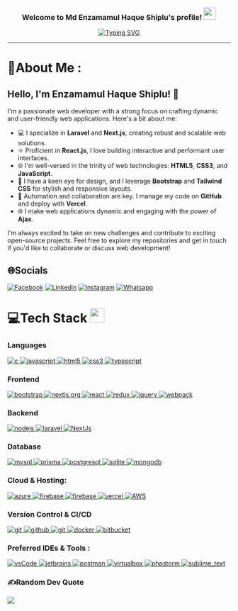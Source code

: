 <h3 align="center">
  Welcome to Md Enzamamul Haque Shiplu's profile!
  <img src="https://media.giphy.com/media/hvRJCLFzcasrR4ia7z/giphy.gif" width="28">
</h3>
<p align="center">
  <a href="https://git.io/typing-svg"><img src="https://readme-typing-svg.demolab.com?font=Caveat&weight=700&size=32&pause=1000&color=5F17F7&center=true&vCenter=true&random=false&width=700&lines=HI+IT'S+SHIPLU+%F0%9F%92%97%F0%9F%92%97%F0%9F%92%97;WELCOME+TO+MY+GITHUB+PROFILE+%F0%9F%92%97%F0%9F%92%97%F0%9F%92%97;I+AM+A+PROFESSIONAL+WEB+DEVELOPER+%F0%9F%92%97%F0%9F%92%97%F0%9F%92%97" alt="Typing SVG" /></a>
</p>

---
<div align="left">
  
# 💫About Me :
## Hello, I'm Enzamamul Haque Shiplu! 👋

I'm a passionate web developer with a strong focus on crafting dynamic and user-friendly web applications. Here's a bit about me:

- 💻 I specialize in **Laravel** and **Next.js**, creating robust and scalable web solutions.
- ⚛️ Proficient in **React.js**, I love building interactive and performant user interfaces.
- 🌐 I'm well-versed in the trinity of web technologies: **HTML5**, **CSS3**, and **JavaScript**.
- 🎨 I have a keen eye for design, and I leverage **Bootstrap** and **Tailwind CSS** for stylish and responsive layouts.
- 🤖 Automation and collaboration are key. I manage my code on **GitHub** and deploy with **Vercel**.
- 🌐 I make web applications dynamic and engaging with the power of **Ajax**.

I'm always excited to take on new challenges and contribute to exciting open-source projects. Feel free to explore my repositories and get in touch if you'd like to collaborate or discuss web development!



## 🌐Socials

[![Facebook](https://img.shields.io/badge/Facebook-1877F2?style=for-the-badge&logo=facebook&logoColor=white)](https://www.facebook.com/shiplujs) [![Linkedin](https://img.shields.io/badge/LinkedIn-0077B5?style=for-the-badge&logo=linkedin&logoColor=white)](https://www.linkedin.com/in/shiplu2111) [![Instagram](https://img.shields.io/badge/Instagram-E4405F?style=for-the-badge&logo=instagram&logoColor=white)](https://www.instagram.com/shiplu2111/) [![Whatsapp](https://img.shields.io/badge/whatsapp-4B7F1.svg?style=for-the-badge&logo=whatsapp&logoColor=white)](https://wa.me/+8801711002919)


# 💻Tech Stack <img src = "https://media2.giphy.com/media/QssGEmpkyEOhBCb7e1/giphy.gif?cid=ecf05e47a0n3gi1bfqntqmob8g9aid1oyj2wr3ds3mg700bl&rid=giphy.gif" width = 32px> 

<h3 align="left">Languages</h3>
<p align="left">
  <a href="#" target="_blank"> 
    <img src="https://img.shields.io/badge/php-%23777BB4.svg?style=for-the-badge&logo=php&logoColor=white"
      alt="c"/>
  </a>
 
  <a href="https://developer.mozilla.org/en-US/docs/Web/JavaScript" target="_blank"> 
    <img src="https://img.shields.io/badge/Javascript-F7DF1E.svg?style=for-the-badge&logo=javascript&logoColor=black"
      alt="javascript"/> 
  </a>
  <a href="https://www.w3.org/html/" target="_blank"> 
    <img src="https://img.shields.io/badge/html-E34F26.svg?style=for-the-badge&logo=html5&logoColor=white"
      alt="html5"/> 
  </a>
  <a href="https://www.w3schools.com/css/" target="_blank">
    <img src="https://img.shields.io/badge/css-1572B6.svg?style=for-the-badge&logo=css3&logoColor=white"
      alt="css3"/>
  </a>
  <a href="https://www.typescriptlang.org/" target="_blank"> 
    <img src="https://img.shields.io/badge/typescript-3178C6.svg?style=for-the-badge&logo=typescript&logoColor=white"
      alt="typescript"/>
  </a>
</p>

<h3 align="left">Frontend</h3>
<p align="left">
      <a href="https://getbootstrap.com" target="_blank">
    <img src="https://img.shields.io/badge/bootstrap-7952B3.svg?style=for-the-badge&logo=bootstrap&logoColor=white"
      alt="bootstrap"/>
  </a>
  <a href="https://nextjs.org/" target="_blank">
    <img src="https://img.shields.io/badge/Next-black?style=for-the-badge&logo=next.js&logoColor=white" alt="nextjs.org"/> 
  </a>
  <a href="https://reactjs.org/" target="_blank"> 
    <img src="https://img.shields.io/badge/reactjs-61DAFB.svg?style=for-the-badge&logo=react&logoColor=black"
      alt="react"/> 
  </a>
  <a href="https://redux.js.org" target="_blank"> 
    <img src="https://img.shields.io/badge/redux-764ABC.svg?style=for-the-badge&logo=redux&logoColor=white" alt="redux"/> 
  </a> 
  <a href="https://jquery.com/" target="_blank">
    <img src="https://img.shields.io/badge/jquery-0769AD.svg?style=for-the-badge&logo=jquery&logoColor=white" alt="jquery"/> 
  </a>
  <a href="https://webpack.js.org" target="_blank">
    <img src="https://img.shields.io/badge/tailwindcss-%2338B2AC.svg?style=for-the-badge&logo=tailwind-css&logoColor=white"
      alt="webpack"/>
  </a>
</p>

<h3 align="left">Backend</h3>
<p align="left">
  <a href="https://nodejs.org" target="_blank"> 
    <img src="https://img.shields.io/badge/node.js-339933.svg?style=for-the-badge&logo=nodedotjs&logoColor=white"
      alt="nodejs"/> 
  </a>
  <a href="https://laravel.com/" target="_blank"> 
    <img src="https://img.shields.io/badge/laravel-%23FF2D20.svg?style=for-the-badge&logo=laravel&logoColor=white"
      alt="laravel"/> 
  </a>
  <a href="https://nextjs.org/" target="_blank"> 
    <img src="https://img.shields.io/badge/Next-black?style=for-the-badge&logo=next.js&logoColor=white"
      alt="NextJs"/> 
  </a>
  
 
</p>

<h3 align="left">Database</h3>
<p align="left">
  <a href="https://www.mysql.com/" target="_blank"> 
    <img src="https://img.shields.io/badge/mysql-%2300f.svg?style=for-the-badge&logo=mysql&logoColor=white"
      alt="mysql"/>
  </a>
  <a href="https://www.prisma.io/" target="_blank"> 
    <img src="https://img.shields.io/badge/Prisma-3982CE?style=for-the-badge&logo=Prisma&logoColor=white"
      alt="prisma"/> 
  </a> 
  <a href="https://www.postgresql.org" target="_blank"> 
    <img src="https://img.shields.io/badge/postgreSQL-4169E1.svg?style=for-the-badge&logo=postgresql&logoColor=white"
      alt="postgresql"/> 
  </a>
  
  <a href="https://www.sqlite.org/" target="_blank"> 
    <img src="https://img.shields.io/badge/sqlite-003B57.svg?style=for-the-badge&logo=sqlite&logoColor=white"
      alt="sqlite"/> 
  </a>
  <a href="https://www.mongodb.com/" target="_blank"> 
    <img src="https://img.shields.io/badge/mongodb-47A248.svg?style=for-the-badge&logo=mongodb&logoColor=white"
      alt="mongodb"/> 
  </a> 
  
</p>

<h3 align="left">Cloud & Hosting:</h3>
<p align="left">
  <a href="https://azure.microsoft.com/en-in/" target="_blank">
    <img  src="https://img.shields.io/badge/Azure-0078D4?style=for-the-badge&logo=microsoftazure&logoColor=white" alt="azure"/> 
  </a>
  <a href="https://firebase.google.com/" target="_blank">
    <img src="https://img.shields.io/badge/firebase-FFCA28.svg?style=for-the-badge&logo=firebase&logoColor=black" alt="firebase"/>
  </a>
  <a href="https://netlify.com/" target="_blank">
    <img src="https://img.shields.io/badge/netlify-00C7B7.svg?style=for-the-badge&logo=netlify&logoColor=black" alt="firebase"/>
  </a>
  <a href="https://vercel.com/" target="_blank"> 
    <img src="https://img.shields.io/badge/vercel-%23000000.svg?style=for-the-badge&logo=vercel&logoColor=white"
      alt="vercel"/> 
  </a> 
   <a href="https://aws.amazon.com/" target="_blank"> 
    <img src="https://img.shields.io/badge/AWS-%23FF9900.svg?style=for-the-badge&logo=amazon-aws&logoColor=white"
      alt="AWS"/> 
  </a> 
</p>


<h3 align="left">Version Control & CI/CD</h3>
<p align="left">
  <a href="https://git-scm.com/" target="_blank">
    <img src="https://img.shields.io/badge/git-F05032.svg?style=for-the-badge&logo=git&logoColor=white"
      alt="git"/>
  </a>
  <a href="https://github.com/ELanza-48" target="_blank">
    <img src="https://img.shields.io/badge/github-181717.svg?style=for-the-badge&logo=github&logoColor=white" alt="github" />
  </a>
  <a href="https://gitlab.com/Elanza-48" target="_blank">
    <img src="https://img.shields.io/badge/gitlab-181717.svg?style=for-the-badge&logo=gitlab&logoColor=white"
      alt="git"/>
  </a>
    <a href="https://www.docker.com/" target="_blank">
    <img src="https://img.shields.io/badge/docker-2496ED.svg?style=for-the-badge&logo=docker&logoColor=white"
      alt="docker"/>
  </a>
  <a href="https://bitbucket.org/" target="_blank"> 
    <img src="https://img.shields.io/badge/bitbucket-%230047B3.svg?style=for-the-badge&logo=bitbucket&logoColor=white" alt="bitbucket"/> 
  </a>
</p>

<h3 align="left">Preferred IDEs  & Tools :</h3>
<p align="left"> 
  
  <a href="https://code.visualstudio.com/" target="_blank">
    <img src="https://img.shields.io/badge/vscode-007ACC.svg?style=for-the-badge&logo=visualstudiocode&logoColor=white" alt="vsCode"/> 
  </a>
  <a href="https://www.jetbrains.com/" target="_blank">
    <img src="https://img.shields.io/badge/jetbrains%20IDE-000000.svg?style=for-the-badge&logo=jetbrains&logoColor=white" alt="jetbrains" />
  </a>
  <a href="https://postman.com" target="_blank"> 
    <img src="https://img.shields.io/badge/postman-FF6C37.svg?style=for-the-badge&logo=postman&logoColor=white" alt="postman"/>
  </a>
  <a href="https://www.virtualbox.org/" target="_blank">
    <img src="https://img.shields.io/badge/virtualbox-183A61.svg?style=for-the-badge&logo=virtualbox&logoColor=white"
      alt="virtualbox"/>
  </a>
  <a href="https://jetbrains.com/phpstorm/" target="_blank"> 
    <img src="https://img.shields.io/badge/phpstorm-143?style=for-the-badge&logo=phpstorm&logoColor=black&color=black&labelColor=darkorchid" alt="phpstorm"/>
  </a>
   <a href="https://www.sublimetext.com/" target="_blank"> 
    <img src="https://img.shields.io/badge/sublime_text-%23575757.svg?style=for-the-badge&logo=sublime-text&logoColor=important" alt="sublime_text"/>
  </a>
</p>



### ✍️Random Dev Quote
![](https://quotes-github-readme.vercel.app/api?type=horizontal&theme=merko)


